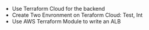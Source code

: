 
- Use Terraform Cloud for the backend
- Create Two Envronment on Teraform Cloud: Test, Int
- Use AWS Terraform Module to write an ALB